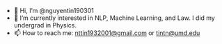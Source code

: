 - 👋 Hi, I’m @nguyentin190301
- 👀 I’m currently interested in NLP, Machine Learning, and Law. I did my undergrad in Physics.
- 📫 How to reach me: nttin1932001@gmail.com or tintn@umd.edu

<!---
nguyentin190301/nguyentin190301 is a ✨ special ✨ repository because its `README.md` (this file) appears on your GitHub profile.
You can click the Preview link to take a look at your changes.
--->
